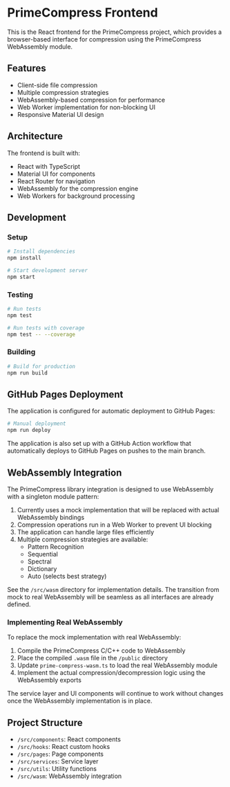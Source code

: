 # PrimeCompress Frontend

This is the React frontend for the PrimeCompress project, which provides a browser-based interface for compression using the PrimeCompress WebAssembly module.

## Features

- Client-side file compression
- Multiple compression strategies
- WebAssembly-based compression for performance
- Web Worker implementation for non-blocking UI
- Responsive Material UI design

## Architecture

The frontend is built with:
- React with TypeScript
- Material UI for components
- React Router for navigation
- WebAssembly for the compression engine
- Web Workers for background processing

## Development

### Setup

```bash
# Install dependencies
npm install

# Start development server
npm start
```

### Testing

```bash
# Run tests
npm test

# Run tests with coverage
npm test -- --coverage
```

### Building

```bash
# Build for production
npm run build
```

## GitHub Pages Deployment

The application is configured for automatic deployment to GitHub Pages:

```bash
# Manual deployment
npm run deploy
```

The application is also set up with a GitHub Action workflow that automatically deploys to GitHub Pages on pushes to the main branch.

## WebAssembly Integration

The PrimeCompress library integration is designed to use WebAssembly with a singleton module pattern:

1. Currently uses a mock implementation that will be replaced with actual WebAssembly bindings
2. Compression operations run in a Web Worker to prevent UI blocking
3. The application can handle large files efficiently
4. Multiple compression strategies are available:
   - Pattern Recognition
   - Sequential
   - Spectral
   - Dictionary
   - Auto (selects best strategy)

See the `/src/wasm` directory for implementation details. The transition from mock to real WebAssembly will be seamless as all interfaces are already defined.

### Implementing Real WebAssembly

To replace the mock implementation with real WebAssembly:

1. Compile the PrimeCompress C/C++ code to WebAssembly
2. Place the compiled `.wasm` file in the `/public` directory
3. Update `prime-compress-wasm.ts` to load the real WebAssembly module
4. Implement the actual compression/decompression logic using the WebAssembly exports

The service layer and UI components will continue to work without changes once the WebAssembly implementation is in place.

## Project Structure

- `/src/components`: React components
- `/src/hooks`: React custom hooks
- `/src/pages`: Page components
- `/src/services`: Service layer
- `/src/utils`: Utility functions
- `/src/wasm`: WebAssembly integration